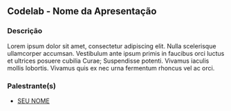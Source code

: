 ## Codelab - Nome da Apresentação

### Descrição
Lorem ipsum dolor sit amet, consectetur adipiscing elit. Nulla scelerisque ullamcorper accumsan. Vestibulum ante ipsum primis in faucibus orci luctus et ultrices posuere cubilia Curae; Suspendisse potenti. Vivamus iaculis mollis lobortis. Vivamus quis ex nec urna fermentum rhoncus vel ac orci.

### Palestrante(s)
- [ SEU NOME ](URL_PERFIL_OU_GIT)
